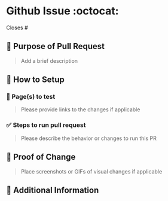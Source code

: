 <!---
Thanks for creating a Pull Request 💖!

Please read the following before submitting:
- PRs that adds new external dependencies might take a while to review.
- Keep your PR as small as possible.
- Limit your PR to one type (docs, refactor, ci, or bugfix)
-->

# Github Issue :octocat:

Closes # <!-- Github issue # here -->

## 📝 Purpose of Pull Request

> Add a brief description

## 🤔 How to Setup

### 📄 Page(s) to test

> Please provide links to the changes if applicable

### ✅ Steps to run pull request

> Please describe the behavior or changes to run this PR

## 📸 Proof of Change

> Place screenshots or GIFs of visual changes if applicable

## 📝 Additional Information
